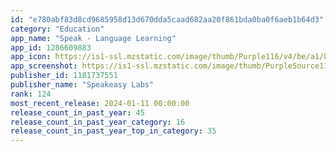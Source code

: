 ```yaml
---
id: "e780abf83d8cd9685958d13d670dda5caad682aa20f861bda0ba0f6aeb1b64d3"
category: "Education"
app_name: "Speak - Language Learning"
app_id: 1286609883
app_icon: https://is1-ssl.mzstatic.com/image/thumb/Purple116/v4/be/a1/be/bea1be34-68b8-2ab9-53c2-c11c5f0ddc28/AppIcon-0-0-1x_U007emarketing-0-7-0-85-220.png/1024x1024bb.png
app_screenshot: https://is1-ssl.mzstatic.com/image/thumb/PurpleSource116/v4/2d/94/95/2d9495ea-0f8e-4228-29b7-7f935d367f5d/d886342f-cecb-4162-9793-b5cfe51a9c86_iPhone6.5__screenshots01.jpg/1242x2688bb.png
publisher_id: 1181737551
publisher_name: "Speakeasy Labs"
rank: 124
most_recent_release: 2024-01-11 00:00:00
release_count_in_past_year: 45
release_count_in_past_year_category: 16
release_count_in_past_year_top_in_category: 35
---
```

